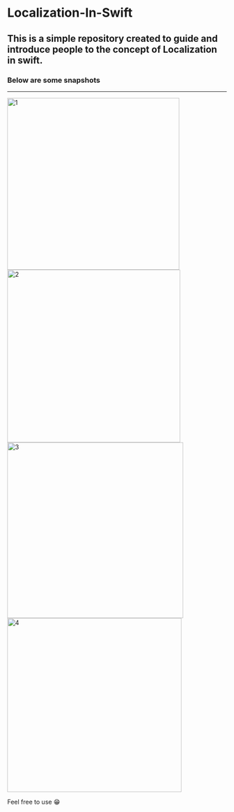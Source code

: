 # Localization-In-Swift
## This is a simple repository created to guide and introduce people to the concept of Localization in swift.

### Below are some snapshots
___
<img width="395" alt="1" src="https://user-images.githubusercontent.com/85578453/195959945-d6bfd986-14cd-4a0a-bc8b-36f60581cf73.png">
<img width="397" alt="2" src="https://user-images.githubusercontent.com/85578453/195959969-c9c52b46-55e3-4d7b-9a23-71100cb3ca55.png">
<img width="404" alt="3" src="https://user-images.githubusercontent.com/85578453/195959988-20b5f7cf-e206-4a65-88b3-6c3bd197ca60.png">
<img width="400" alt="4" src="https://user-images.githubusercontent.com/85578453/195960008-999261c9-0f22-41ab-99b4-5966d6062c89.png">

Feel free to use 😁
